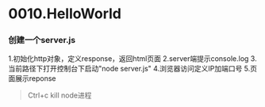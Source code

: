0010.HelloWorld
===========================

### 创建一个server.js

1.初始化http对象，定义response，返回html页面
2.server端提示console.log
3.当前路径下打开控制台下启动"node server.js"
4.浏览器访问定义IP加端口号
5.页面展示reponse


>Ctrl+c kill node进程
>
